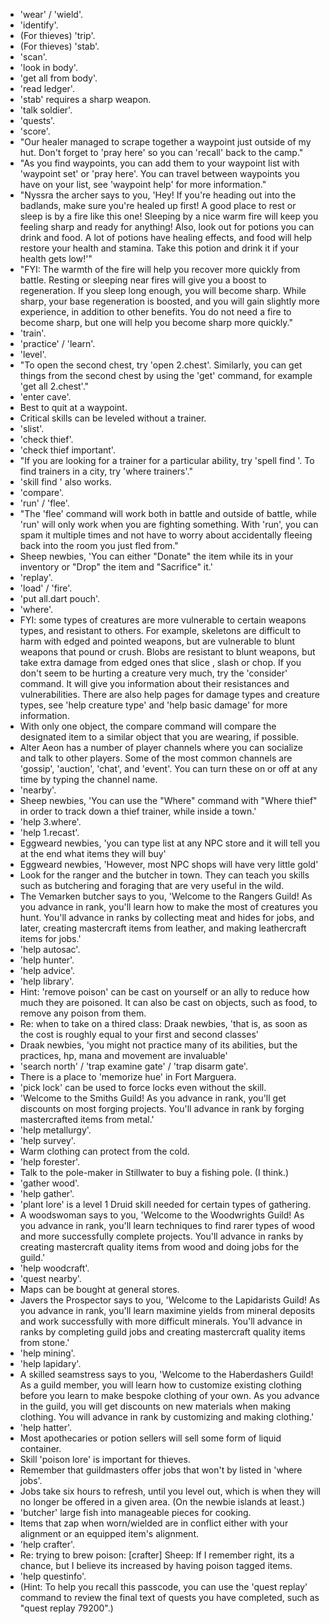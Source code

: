 * 'wear' / 'wield'.
* 'identify'.
* (For thieves) 'trip'.
* (For thieves) 'stab'.
* 'scan'.
* 'look in body'.
* 'get all from body'.
* 'read ledger'.
* 'stab' requires a sharp weapon.
* 'talk soldier'.
* 'quests'.
* 'score'.
* "Our healer managed to scrape together a waypoint just outside of my hut.
Don't forget to 'pray here' so you can 'recall' back to the camp."
* "As you find waypoints, you can add them to your waypoint list with
'waypoint set' or 'pray here'. You can travel between waypoints you have on
your list, see 'waypoint help' for more information."
* "Nyssra the archer says to you, 'Hey! If you're heading out into the
badlands, make sure you're healed up first! A good place to rest or sleep
is by a fire like this one! Sleeping by a nice warm fire will keep you
feeling sharp and ready for anything! Also, look out for potions you can
drink and food. A lot of potions have healing effects, and food will help
restore your health and stamina. Take this potion and drink it if your
health gets low!'"
* "FYI: The warmth of the fire will help you recover more quickly from battle.
Resting or sleeping near fires will give you a boost to regeneration. If
you sleep long enough, you will become sharp. While sharp, your base
regeneration is boosted, and you will gain slightly more experience, in
addition to other benefits. You do not need a fire to become sharp, but one
will help you become sharp more quickly."
* 'train'.
* 'practice' / 'learn'.
* 'level'.
* "To open the second chest, try 'open 2.chest'. Similarly, you can get
things from the second chest by using the 'get' command, for example 'get
all 2.chest'."
* 'enter cave'.
* Best to quit at a waypoint.
* Critical skills can be leveled without a trainer.
* 'slist'.
* 'check thief'.
* 'check thief important'.
* "If you are looking for a trainer for a particular ability, try 'spell find
<spell or skill name>'. To find trainers in a city, try 'where trainers'."
* 'skill find <spell or skill name>' also works.
* 'compare'.
* 'run' / 'flee'.
* "The 'flee' command will work both in battle and outside of battle, while
'run' will only work when you are fighting something. With 'run', you
can spam it multiple times and not have to worry about accidentally
fleeing back into the room you just fled from."
* Sheep newbies, 'You can either "Donate" the item while its in your inventory
or "Drop" the item and "Sacrifice" it.'
* 'replay'.
* 'load' / 'fire'.
* 'put all.dart pouch'.
* 'where'.
* FYI: some types of creatures are more vulnerable to certain weapons types,
and resistant to others. For example, skeletons are difficult to harm with
edged and pointed weapons, but are vulnerable to blunt weapons that pound or
crush. Blobs are resistant to blunt weapons, but take extra damage from edged
ones that slice , slash or chop. If you don't seem to be hurting a creature
very much, try the 'consider' command. It will give you information about
their resistances and vulnerabilities. There are also help pages for damage
types and creature types, see 'help creature type' and 'help basic damage' for
more information.
* With only one object, the compare command will compare the designated item
to a similar object that you are wearing, if possible.
* Alter Aeon has a number of player channels where you can socialize and talk
to other players. Some of the most common channels are 'gossip', 'auction',
'chat', and 'event'. You can turn these on or off at any time by typing the
channel name. 
* 'nearby'.
* Sheep newbies, 'You can use the "Where" command with "Where thief" in order
to track down a thief trainer, while inside a town.'
* 'help 3.where'.
* 'help 1.recast'.
* Eggweard newbies, 'you can type list at any NPC store and it will tell you
at the end what items they will buy'
* Eggweard newbies, 'However, most NPC shops will have very little gold'
* Look for the ranger and the butcher in town.  They can teach you skills such
as butchering and foraging that are very useful in the wild.
* The Vemarken butcher says to you, 'Welcome to the Rangers Guild! As you
advance in rank, you'll learn how to make the most of creatures you hunt.
You'll advance in ranks by collecting meat and hides for jobs, and later,
creating mastercraft items from leather, and making leathercraft items for
jobs.'
* 'help autosac'.
* 'help hunter'.
* 'help advice'.
* 'help library'.
* Hint: 'remove poison' can be cast on yourself or an ally to reduce how much
they are poisoned.  It can also be cast on objects, such as food, to remove
any poison from them.
* Re: when to take on a thired class: Draak newbies, 'that is, as soon as the
cost is roughly equal to your first and second classes'
* Draak newbies, 'you might not practice many of its abilities, but the
practices, hp, mana and movement are invaluable'
* 'search north' / 'trap examine gate' / 'trap disarm gate'.
* There is a place to 'memorize hue' in Fort Marguera.
* 'pick lock' can be used to force locks even without the skill.
* 'Welcome to the Smiths Guild! As you advance in rank, you'll get discounts
on most forging projects. You'll advance in rank by forging mastercrafted
items from metal.'
* 'help metallurgy'.
* 'help survey'.
* Warm clothing can protect from the cold.
* 'help forester'.
* Talk to the pole-maker in Stillwater to buy a fishing pole. (I think.)
* 'gather wood'.
* 'help gather'.
* 'plant lore' is a level 1 Druid skill needed for certain types of gathering.
* A woodswoman says to you, 'Welcome to the Woodwrights Guild! As you advance
in rank, you'll learn techniques to find rarer types of wood and more
successfully complete projects. You'll advance in ranks by creating
mastercraft quality items from wood and doing jobs for the guild.'
* 'help woodcraft'.
* 'quest nearby'.
* Maps can be bought at general stores.
* Javers the Prospector says to you, 'Welcome to the Lapidarists Guild! As you
advance in rank, you'll learn maximine yields from mineral deposits and work
successfully with more difficult minerals. You'll advance in ranks by
completing guild jobs and creating mastercraft quality items from stone.'
* 'help mining'.
* 'help lapidary'.
* A skilled seamstress says to you, 'Welcome to the Haberdashers Guild! As a
guild member, you will learn how to customize existing clothing before you
learn to make bespoke clothing of your own. As you advance in the guild, you
will get discounts on new materials when making clothing. You will advance in
rank by customizing and making clothing.'
* 'help hatter'.
* Most apothecaries or potion sellers will sell some form of liquid container.
* Skill 'poison lore' is important for thieves.
* Remember that guildmasters offer jobs that won't by listed in 'where jobs'.
* Jobs take six hours to refresh, until you level out, which is when they will
no longer be offered in a given area. (On the newbie islands at least.)
* 'butcher' large fish into manageable pieces for cooking.
* Items that zap when worn/wielded are in conflict either with your alignment
or an equipped item's alignment.
* 'help crafter'.
* Re: trying to brew poison: [crafter] Sheep: If I remember right, its a
chance, but I believe its increased by having poison tagged items.
* 'help questinfo'.
* (Hint: To help you recall this passcode, you can use the 'quest replay'
command to review the final text of quests you have completed, such as
"quest replay 79200".)
